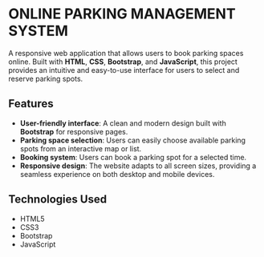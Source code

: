 # **ONLINE PARKING MANAGEMENT SYSTEM**

A responsive web application that allows users to book parking spaces online. Built with **HTML**, **CSS**, **Bootstrap**, and **JavaScript**, this project provides an intuitive and easy-to-use interface for users to select and reserve parking spots.

## Features

- **User-friendly interface**: A clean and modern design built with **Bootstrap** for responsive pages.
- **Parking space selection**: Users can easily choose available parking spots from an interactive map or list.
- **Booking system**: Users can book a parking spot for a selected time.
- **Responsive design**: The website adapts to all screen sizes, providing a seamless experience on both desktop and mobile devices.

## Technologies Used

  - HTML5
  - CSS3
  - Bootstrap
  - JavaScript
